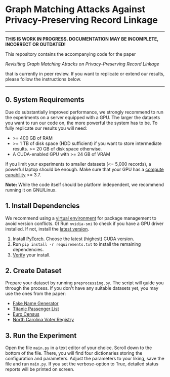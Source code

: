 # Graph Matching Attacks Against Privacy-Preserving Record Linkage
___
**THIS IS WORK IN PROGRESS. DOCUMENTATION MAY BE INCOMPLETE, INCORRECT OR OUTDATED!**

This repository contains the accompanying code for the paper

*Revisiting Graph Matching Attacks on Privacy-Preserving Record Linkage*

that is currently in peer review. If you want to replicate or extend our results, please follow the instructions below.
___
## 0. System Requirements
Due do substantially improved performance, we strongly recommend to run the experiments
on a server equipped with a GPU. The larger the datasets you want to run our code on,
the more powerful the system has to be. To fully replicate our results you will need:
- \>= 400 GB of RAM
- \>= 1 TB of disk space (HDD sufficient) if you want to store intermediate results. >= 20 GB of disk space otherwise.
- A CUDA-enabled GPU with \>= 24 GB of VRAM

If you limit your experiments to smaller datasets (<= 5,000 records), a powerful laptop
should be enough. Make sure that your GPU has a [compute capability](https://developer.nvidia.com/cuda-gpus) >= 3.7. 

**Note:** While the code itself should be platform independent, we recommend running it on GNU/Linux.

## 1. Install Dependencies
We recommend using a [virtual environment](https://packaging.python.org/en/latest/guides/installing-using-pip-and-virtual-environments/)
for package management to avoid version conflicts.
0) Run ``nvidia-smi`` to check if you have a GPU driver installed. If not, install the [latest version](https://www.nvidia.com/download/index.aspx).
1) Install [PyTorch](https://pytorch.org/get-started/locally/). Choose the latest (highest) CUDA version. 
2) Run ``pip install -r requirements.txt`` to install the remaining dependencies.
3) [Verify](https://pytorch.org/get-started/locally/#linux-verification) your install.


## 2. Create Dataset
Prepare your dataset by running ``preprocessing.py``. The script will guide you through the process.
If you don't have any suitable datasets yet, you may use the ones from the paper:
- [Fake Name Generator](https://www.fakenamegenerator.com/order.php)
- [Titanic Passenger List](https://en.wikipedia.org/wiki/Passengers_of_the_Titanic#Passenger_list)
- [Euro Census](https://wayback.archive-it.org/12090/20231221144450/https://cros-legacy.ec.europa.eu/content/job-training_en)
- [North Carolina Voter Registry](https://www.ncsbe.gov/results-data/voter-registration-data)

## 3. Run the Experiment
Open the file ``main.py`` in a text editor of your choice. Scroll down to the bottom of the file.
There, you will find four dictionaries storing the configuration and parameters.
Adjust the parameters to your liking, save the file and run ``main.py``.
If you set the verbose-option to True, detailed status reports will be printed on screen.